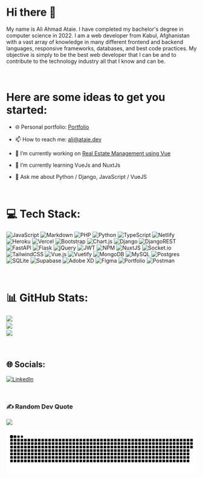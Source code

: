 











































# Hi there 👋
My name is Ali Ahmad Ataie.
I have completed my bachelor's degree in computer science in 2022. I am a web developer from Kabul, Afghanistan with a vast array of knowledge in many different frontend and backend languages, responsive frameworks, databases, and best code practices. My objective is simply to be the best web developer that I can be and to contribute to the technology industry all that I know and can be.

<!--
**iamaliataie/iamaliataie** is a ✨ _special_ ✨ repository because its `README.md` (this file) appears on your GitHub profile.
- 👯 I’m looking to collaborate on ...
- 🤔 I’m looking for help with ...
- 📫 How to reach me: ...
- 😄 Pronouns: ...
- 🖥️ Current Software Developer at: <a href="https://netlinks.net" target="_blank">Netlinks</a>
<img src="https://raw.githubusercontent.com/iamaliataie/iamaliataie/main/Frame%202.jpg " width="350" align="right">
- ⚡ Fun fact: in love with sleeping
- ![](https://komarev.com/ghpvc/?username=iamaliataie)
-->

<br/>

# Here are some ideas to get you started:

- 🌐 Personal portfolio: <a href="https://ataie.dev" target="_blank">Portfolio</a>

- 📫 How to reach me: <a href="mailto:ali@ataie.dev">ali@ataie.dev</a>

- 🔭 I’m currently working on <a href="https://github.com/iamaliataie/vue-dashboard" target="_blank">Real Estate Management using Vue</a>

- 🌱 I’m currently learning VueJs and NuxtJs

- 💬 Ask me about Python / Django, JavaScript / VueJS

<br/>

# 💻 Tech Stack:
![JavaScript](https://img.shields.io/badge/javascript-%23323330.svg?style=for-the-badge&logo=javascript&logoColor=%23F7DF1E) ![Markdown](https://img.shields.io/badge/markdown-%23000000.svg?style=for-the-badge&logo=markdown&logoColor=white) ![PHP](https://img.shields.io/badge/php-%23777BB4.svg?style=for-the-badge&logo=php&logoColor=white) ![Python](https://img.shields.io/badge/python-3670A0?style=for-the-badge&logo=python&logoColor=ffdd54) ![TypeScript](https://img.shields.io/badge/typescript-%23007ACC.svg?style=for-the-badge&logo=typescript&logoColor=white) ![Netlify](https://img.shields.io/badge/netlify-%23000000.svg?style=for-the-badge&logo=netlify&logoColor=#00C7B7) ![Heroku](https://img.shields.io/badge/heroku-%23430098.svg?style=for-the-badge&logo=heroku&logoColor=white) ![Vercel](https://img.shields.io/badge/vercel-%23000000.svg?style=for-the-badge&logo=vercel&logoColor=white) ![Bootstrap](https://img.shields.io/badge/bootstrap-%23563D7C.svg?style=for-the-badge&logo=bootstrap&logoColor=white) ![Chart.js](https://img.shields.io/badge/chart.js-F5788D.svg?style=for-the-badge&logo=chart.js&logoColor=white) ![Django](https://img.shields.io/badge/django-%23092E20.svg?style=for-the-badge&logo=django&logoColor=white) ![DjangoREST](https://img.shields.io/badge/DJANGO-REST-ff1709?style=for-the-badge&logo=django&logoColor=white&color=ff1709&labelColor=gray) ![FastAPI](https://img.shields.io/badge/FastAPI-005571?style=for-the-badge&logo=fastapi) ![Flask](https://img.shields.io/badge/flask-%23000.svg?style=for-the-badge&logo=flask&logoColor=white) ![jQuery](https://img.shields.io/badge/jquery-%230769AD.svg?style=for-the-badge&logo=jquery&logoColor=white) ![JWT](https://img.shields.io/badge/JWT-black?style=for-the-badge&logo=JSON%20web%20tokens) ![NPM](https://img.shields.io/badge/NPM-%23000000.svg?style=for-the-badge&logo=npm&logoColor=white) ![NuxtJS](https://img.shields.io/badge/Nuxt-black?style=for-the-badge&logo=nuxt.js&logoColor=white) ![Socket.io](https://img.shields.io/badge/Socket.io-black?style=for-the-badge&logo=socket.io&badgeColor=010101) ![TailwindCSS](https://img.shields.io/badge/tailwindcss-%2338B2AC.svg?style=for-the-badge&logo=tailwind-css&logoColor=white) ![Vue.js](https://img.shields.io/badge/vuejs-%2335495e.svg?style=for-the-badge&logo=vuedotjs&logoColor=%234FC08D) ![Vuetify](https://img.shields.io/badge/Vuetify-1867C0?style=for-the-badge&logo=vuetify&logoColor=AEDDFF) ![MongoDB](https://img.shields.io/badge/MongoDB-%234ea94b.svg?style=for-the-badge&logo=mongodb&logoColor=white) ![MySQL](https://img.shields.io/badge/mysql-%2300f.svg?style=for-the-badge&logo=mysql&logoColor=white) ![Postgres](https://img.shields.io/badge/postgres-%23316192.svg?style=for-the-badge&logo=postgresql&logoColor=white) ![SQLite](https://img.shields.io/badge/sqlite-%2307405e.svg?style=for-the-badge&logo=sqlite&logoColor=white) 	![Supabase](https://img.shields.io/badge/Supabase-3ECF8E?style=for-the-badge&logo=supabase&logoColor=white) ![Adobe XD](https://img.shields.io/badge/Adobe%20XD-470137?style=for-the-badge&logo=Adobe%20XD&logoColor=#FF61F6) 	![Figma](https://img.shields.io/badge/figma-%23F24E1E.svg?style=for-the-badge&logo=figma&logoColor=white) ![Portfolio](https://img.shields.io/badge/Portfolio-%23000000.svg?style=for-the-badge&logo=firefox&logoColor=#FF7139) ![Postman](https://img.shields.io/badge/Postman-FF6C37?style=for-the-badge&logo=postman&logoColor=white)

<br/>

# 📊 GitHub Stats:
![](https://github-readme-stats.vercel.app/api?username=iamaliataie&theme=dark&count_private=true&show_icons=true&icon_color=2f80ed)<br/>
![](https://github-readme-streak-stats.herokuapp.com/?user=iamaliataie&theme=dark&hide_border=false)<br/>
![](https://github-readme-stats.vercel.app/api/top-langs/?username=iamaliataie&theme=dark&hide_border=false&include_all_commits=true&count_private=true&layout=compact)

<br/>

## 🌐 Socials:
[![LinkedIn](https://img.shields.io/badge/LinkedIn-%230077B5.svg?logo=linkedin&logoColor=white)](https://linkedin.com/in/iamalialiataie) 
<!--
[![Instagram](https://img.shields.io/badge/Instagram-%23E4405F.svg?logo=Instagram&logoColor=white)](https://instagram.com/iamaliataie) 
![Ali's github stats](https://github-readme-stats.vercel.app/api?username=iamaliataie&theme=dark&count_private=true&show_icons=true&icon_color=2f80ed)
<br/>
## 🏆 GitHub Trophies
![](https://github-profile-trophy.vercel.app/?username=iamaliataie&theme=radical&no-frame=false&no-bg=false&margin-w=4)
-->

<br/>

### ✍️ Random Dev Quote
![](https://quotes-github-readme.vercel.app/api?type=horizontal&theme=radical)

<a href="" align='center'><img src="https://raw.githubusercontent.com/Iqbal-Elham/Iqbal-Elham/f61edd9e2c5ca47c853c9ff5e018b225cc54fc2d/contributions.svg"></a>
